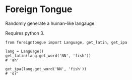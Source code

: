 # Foreign Tongue

Randomly generate a human-like langauge.

Requires python 3.

```python3
from foreigntongue import Language, get_latin, get_ipa

lang = Language()
get_latin(lang.get_word('NN', 'fish'))
# 'ah'

get_ipa(lang.get_word('NN', 'fish'))
# 'ɑʔ'
```
